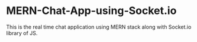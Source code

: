 # MERN-Chat-App-using-Socket.io
This is the real time chat application using MERN stack along with Socket.io library of JS.

